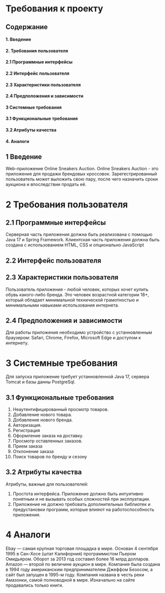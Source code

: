 # Требования к проекту 
## Содержание
#### 1. Введение
#### 2. Требования пользователя
#### 2.1 Программные интерфейсы
#### 2.2 Интерфейс пользователя
#### 2.3 Характеристики пользователя 
#### 2.4 Предположения и зависимости
#### 3 Системные требования
#### 3.1 Функциональные требования
#### 3.2 Атрибуты качества
#### 4. Аналоги

## 1 Введение
Web-приложение Online Sneakers Auction. Online Sneakers Auction - это приложение для продажи брендовых кроссовок.
Зарегестрированный пользователь может выложить свою пару, после чего назначить сроки аукциона и впоследствии продать её.
# 2 Требования пользователя
## 2.1 Программные интерфейсы
Серверная часть приложения должна быть реализована с помощью Java 17 и Spring Framework.
Клиентская часть приложения должна быть создана с использованием HTML, CSS и опционально JavaScript
## 2.2 Интерфейс пользователя
## 2.3 Характеристики пользователя
Пользователь приложения - любой человек, которых хочет купить обувь какого-либо бренда.
Это человек возрастной категории 18+, который обладает минимальной технической грамотностью и минимальными навыками использования интернета.
## 2.4 Предположения и зависимости
Для работы приложения необходимо устройство с устанновленным браузером: Safari, Chrome, Firefox, Microsoft Edge и доступом к интернету.
# 3 Системные требования
Для запуска приложение требует устанновленной Java 17, сервера Tomcat и базы данны PostgreSql. 
## 3.1 Функциональные требования
1. Неаутентифицированный просмотр товаров. 
2. Добавление нового товара.
3. Добавление нового бренда.
4. Авторизация.
5. Регистрация 
6. Оформление заказа на доставку. 
7. Просмотр оставленных заказов. 
8. Прием заказа 
9. Отклонение заказа
10. Поиск товаров по бренду и сезону
## 3.2 Атрибуты качества
Атрибуты, важные для пользователей:
1. Простота интерфейса. Приложение должно быть интуитивно понятным и не вызывать особых сложностей при эксплуатации.
2. Приложение не должно требовать дополнительных библиотек и предустановки программ, которые влияют на работоспособность приложения.
# 4 Аналоги
Ebay — самая крупная торговая площадка в мире. Основан 4 сентября 1995 в Сан-Хосе (штат Калифорния) программистом Пьером Омидьяром. Оборот за 2013 год составил более 16 млрд долларов.
Amazon — второй по величине аукцион в мире. Компания была создана в 1994 году американским предпринимателем Джеффом Безосом, а сайт был запущен в 1995-м году. Компания названа в честь реки Амазонки, самой полноводной в мире. Изначально на сайте продавались только книги.
